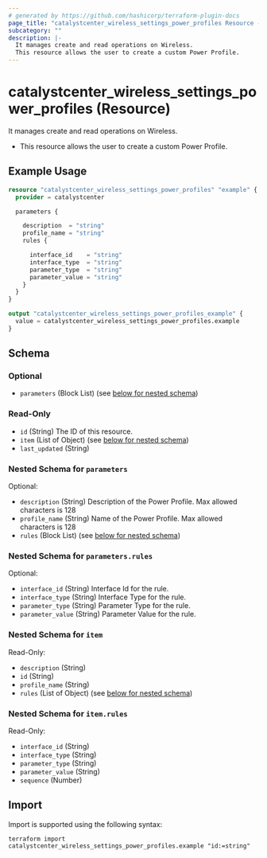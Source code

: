 ```yaml
---
# generated by https://github.com/hashicorp/terraform-plugin-docs
page_title: "catalystcenter_wireless_settings_power_profiles Resource - terraform-provider-catalystcenter"
subcategory: ""
description: |-
  It manages create and read operations on Wireless.
  This resource allows the user to create a custom Power Profile.
---
```


# catalystcenter_wireless_settings_power_profiles (Resource)

It manages create and read operations on Wireless.

- This resource allows the user to create a custom Power Profile.

## Example Usage

```terraform
resource "catalystcenter_wireless_settings_power_profiles" "example" {
  provider = catalystcenter

  parameters {

    description  = "string"
    profile_name = "string"
    rules {

      interface_id    = "string"
      interface_type  = "string"
      parameter_type  = "string"
      parameter_value = "string"
    }
  }
}

output "catalystcenter_wireless_settings_power_profiles_example" {
  value = catalystcenter_wireless_settings_power_profiles.example
}
```

<!-- schema generated by tfplugindocs -->
## Schema

### Optional

- `parameters` (Block List) (see [below for nested schema](#nestedblock--parameters))

### Read-Only

- `id` (String) The ID of this resource.
- `item` (List of Object) (see [below for nested schema](#nestedatt--item))
- `last_updated` (String)

<a id="nestedblock--parameters"></a>
### Nested Schema for `parameters`

Optional:

- `description` (String) Description of the Power Profile. Max allowed characters is 128
- `profile_name` (String) Name of the Power Profile. Max allowed characters is 128
- `rules` (Block List) (see [below for nested schema](#nestedblock--parameters--rules))

<a id="nestedblock--parameters--rules"></a>
### Nested Schema for `parameters.rules`

Optional:

- `interface_id` (String) Interface Id for the rule.
- `interface_type` (String) Interface Type for the rule.
- `parameter_type` (String) Parameter Type for the rule.
- `parameter_value` (String) Parameter Value for the rule.



<a id="nestedatt--item"></a>
### Nested Schema for `item`

Read-Only:

- `description` (String)
- `id` (String)
- `profile_name` (String)
- `rules` (List of Object) (see [below for nested schema](#nestedobjatt--item--rules))

<a id="nestedobjatt--item--rules"></a>
### Nested Schema for `item.rules`

Read-Only:

- `interface_id` (String)
- `interface_type` (String)
- `parameter_type` (String)
- `parameter_value` (String)
- `sequence` (Number)

## Import

Import is supported using the following syntax:

```shell
terraform import catalystcenter_wireless_settings_power_profiles.example "id:=string"
```
